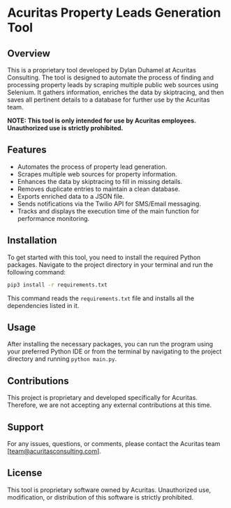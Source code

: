 # Acuritas Property Leads Generation Tool

## Overview

This is a proprietary tool developed by Dylan Duhamel at Acuritas Consulting. The tool is designed to automate the process of finding and processing property leads by scraping multiple public web sources using Selenium. It gathers information, enriches the data by skiptracing, and then saves all pertinent details to a database for further use by the Acuritas team.

**NOTE: This tool is only intended for use by Acuritas employees. Unauthorized use is strictly prohibited.**

## Features

- Automates the process of property lead generation.
- Scrapes multiple web sources for property information.
- Enhances the data by skiptracing to fill in missing details.
- Removes duplicate entries to maintain a clean database.
- Exports enriched data to a JSON file.
- Sends notifications via the Twilio API for SMS/Email messaging.
- Tracks and displays the execution time of the main function for performance monitoring.

## Installation

To get started with this tool, you need to install the required Python packages. Navigate to the project directory in your terminal and run the following command:

```sh
pip3 install -r requirements.txt
```

This command reads the `requirements.txt` file and installs all the dependencies listed in it.

## Usage

After installing the necessary packages, you can run the program using your preferred Python IDE or from the terminal by navigating to the project directory and running `python main.py`.

## Contributions

This project is proprietary and developed specifically for Acuritas. Therefore, we are not accepting any external contributions at this time. 

## Support

For any issues, questions, or comments, please contact the Acuritas team [team@acuritasconsulting.com].

## License

This tool is proprietary software owned by Acuritas. Unauthorized use, modification, or distribution of this software is strictly prohibited.
